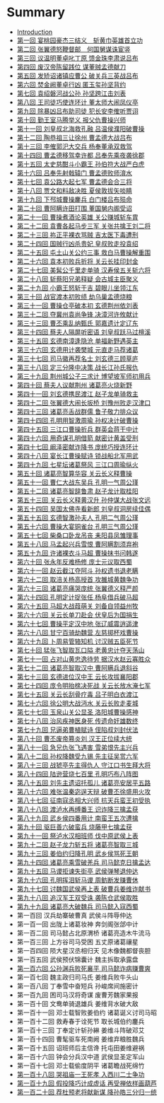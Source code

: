 # Summary

* [Introduction](README.md)
* [第一回 宴桃园豪杰三结义　斩黄巾英雄首立功](di_yi_hui_yan_tao_yuan_hao_jie_san_jie_yi_zhan_huang_jin_ying_xiong_shou_li_gong.md)
* [第二回 张翼德怒鞭督邮　何国舅谋诛宦竖](di_er_hui_zhang_yi_de_nu_bian_du_you_he_guo_jiu_mou_zhu_huan_shu.md)
* [第三回 议温明董卓叱丁原 馈金珠李肃说吕布](di_san_hui_yi_wen_ming_dong_zhuo_chi_ding_yuan_kui_jin_zhu_li_su_shuo_lv_bu.md)
* [第四回 废汉帝陈留践位 谋董贼孟德献刀](di_si_hui_fei_han_di_chen_liu_jian_wei_mou_dong_zei_meng_de_xian_dao.md)
* [第五回 发矫诏诸镇应曹公 破关兵三英战吕布](di_wu_hui_fa_jiao_zhao_zhu_zhen_ying_cao_gong_po_guan_bing_san_ying_zhan_lv_bu.md)
* [第六回 焚金阙董卓行凶 匿玉玺孙坚背约](di_liu_hui_fen_jin_que_dong_zhuo_xing_xiong_ni_yu_xi_sun_jian_bei_yue.md)
* [第七回 袁绍磐河战公孙 孙坚跨江击刘表](di_qi_hui_yuan_shao_pan_he_zhan_gong_sun_sun_jian_kua_jiang_ji_liu_biao.md)
* [第八回 王司徒巧使连环计 董太师大闹凤仪亭](di_ba_hui_wang_si_tu_qiao_shi_lian_huan_ji_dong_tai_shi_da_nao_feng_yi_ting.md)
* [第九回 除暴凶吕布助司徒 犯长安李傕听贾诩](di_jiu_hui_chu_bao_xiong_lv_bu_zhu_si_tu_fan_chang_an_li_jue_ting_jia_xu.md)
* [第十回 勤王室马腾举义 报父仇曹操兴师](di_shi_hui_qin_wang_shi_ma_teng_ju_yi_bao_fu_chou_cao_cao_xing_shi.md)
* [第十一回 刘皇叔北海救孔融 吕温侯濮阳破曹操](di_shi_yi_hui_liu_huang_shu_bei_hai_jiu_kong_rong_lv_wen_hou_pu_yang_po_cao_cao.md)
* [第十二回 陶恭祖三让徐州 曹孟德大战吕布](di_shi_er_hui_tao_gong_zu_san_rang_xu_zhou_cao_meng_de_da_zhan_lv_bu.md)
* [第十三回 李傕郭汜大交兵 杨奉董承双救驾](di_shi_san_hui_li_jue_guo_si_da_jiao_bing_yang_feng_dong_cheng_shuang_jiu_jia.md)
* [第十四回 曹孟德移驾幸许都 吕奉先乘夜袭徐郡](di_shi_si_hui_cao_meng_de_yi_jia_xing_xu_du_lv_feng_xian_cheng_ye_xi_xu_jun.md)
* [第十五回 太史慈酣斗小霸王 孙伯符大战严白虎](di_shi_wu_hui_tai_shi_ci_han_dou_xiao_ba_wang_sun_bo_fu_da_zhan_yan_bai_hu.md)
* [第十六回 吕奉先射戟辕门 曹孟德败师淯水](di_shi_liu_hui_lv_feng_xian_she_ji_yuan_men_cao_meng_de_bai_shi_yu_shui.md)
* [第十七回 袁公路大起七军 曹孟德会合三将](di_shi_qi_hui_yuan_gong_lu_da_qi_qi_jun_cao_meng_de_hui_he_san_jiang.md)
* [第十八回 贾文和料敌决胜 夏侯敦拔矢啖睛](di_shi_ba_hui_jia_wen_he_liao_di_jue_sheng_xia_hou_dun_ba_shi_dan_jing.md)
* [第十九回 下邳城曹操鏖兵 白门楼吕布殒命](di_shi_jiu_hui_xia_pei_cheng_cao_cao_ao_bing_bai_men_lou_lv_bu_yun_ming.md)
* [第二十回 曹阿瞒许田打围 董国舅内阁受诏](di_er_shi_hui_cao_a_man_xu_tian_da_wei_dong_guo_jiu_nei_ge_shou_zhao.md)
* [第二十一回 曹操煮酒论英雄 关公赚城斩车胄](di_er_shi_yi_hui_cao_cao_zhu_jiu_lun_ying_xiong_guan_gong_zhuan_cheng_zhan_che_zhou.md)
* [第二十二回 袁曹各起马步三军 关张共擒王刘二将](di_er_shi_er_hui_yuan_cao_ge_qi_ma_bu_san_jun_guan_zhang_gong_qin_wang_liu_er_jiang.md)
* [第二十三回 祢正平裸衣骂贼 吉太医下毒遭刑](di_er_shi_san_hui_mi_zheng_ping_luo_yi_ma_zei_ji_tai_yi_xia_du_zao_xing.md)
* [第二十四回 国贼行凶杀贵妃 皇叔败走投袁绍](di_er_shi_si_hui_guo_zei_xing_xiong_sha_gui_fei_huang_shu_bai_zou_tou_yuan_shao.md)
* [第二十五回  屯土山关公约三事 救白马曹操解重围](di_er_shi_wu_hui_tun_tu_shan_guan_gong_yue_san_shi_jiu_bai_ma_cao_cao_jie_zhong_wei.md)
* [第二十六回 袁本初败兵折将 关云长挂印封金](di_er_shi_liu_hui_yuan_ben_chu_bai_bing_zhe_jiang_guan_yun_chang_gua_yin_feng_jin.md)
* [第二十七回 美髯公千里走单骑 汉寿侯五关斩六将](di_er_shi_qi_hui_mei_ran_gong_qian_li_zou_dan_qi_han_shou_hou_wu_guan_zhan_liu_jiang.md)
* [第二十八回 斩蔡阳兄弟释疑 会古城主臣聚义](di_er_shi_ba_hui_zhan_cai_yang_xiong_di_shi_yi_hui_gu_cheng_zhu_chen_ju_yi.md)
* [第二十九回 小霸王怒斩于吉 碧眼儿坐领江东](di_er_shi_jiu_hui_xiao_ba_wang_nu_zhan_yu_ji_bi_yan_er_zuo_ling_jiang_dong.md)
* [第三十回 战官渡本初败绩 劫乌巢孟德烧粮](di_san_shi_hui_zhan_guan_du_ben_chu_bai_ji_jie_wu_chao_meng_de_shao_liang.md)
* [第三十一回 曹操仓亭破本初 玄德荆州依刘表](di_san_shi_yi_hui_cao_cao_cang_ting_po_ben_chu_xuan_de_jing_zhou_yi_liu_biao.md)
* [第三十二回 夺冀州袁尚争锋 决漳河许攸献计](di_san_shi_er_hui_duo_ji_zhou_yuan_shang_zheng_feng_jue_zhang_he_xu_you_xian_ji.md)
* [第三十三回 曹丕乘乱纳甄氏 郭嘉遗计定辽东](di_san_shi_san_hui_cao_pi_cheng_luan_na_zhen_shi_guo_jia_yi_ji_ding_liao_dong.md)
* [第三十四回 蔡夫人隔屏听密语 刘皇叔跃马过檀溪](di_san_shi_si_hui_cai_fu_ren_ge_ping_ting_mi_yu_liu_huang_shu_yue_ma_guo_tan_xi.md)
* [第三十五回 玄德南漳逢隐沧 单福新野遇英主](di_san_shi_wu_hui_xuan_de_nan_zhang_feng_yin_cang_dan_fu_xin_ye_yu_ying_zhu.md)
* [第三十六回 玄德用计袭樊城 元直走马荐诸葛](di_san_shi_liu_hui_xuan_de_yong_ji_xi_fan_cheng_yuan_zhi_zou_ma_jian_zhu_ge.md)
* [第三十七回 司马徽再荐名士 刘玄德三顾草庐](di_san_shi_qi_hui_si_ma_hui_zai_jian_ming_shi_liu_xuan_de_san_gu_cao_lu.md)
* [第三十八回 定三分隆中决策 战长江孙氏报仇](di_san_shi_ba_hui_ding_san_fen_long_zhong_jue_ce_zhan_chang_jiang_sun_shi_bao_chou.md)
* [第三十九回 荆州城公子三求计 博望坡军师初用兵](di_san_shi_jiu_hui_jing_zhou_cheng_gong_zi_san_qiu_ji_bo_wang_po_jun_shi_chu_yong_bing.md)
* [第四十回 蔡夫人议献荆州 诸葛亮火烧新野](di_si_shi_hui_cai_fu_ren_yi_xian_jing_zhou_zhu_ge_liang_huo_shao_xin_ye.md)
* [第四十一回 刘玄德携民渡江 赵子龙单骑救主](di_si_shi_yi_hui_liu_xuan_de_xi_min_du_jiang_zhao_zi_long_dan_qi_jiu_zhu.md)
* [第四十二回 张翼德大闹长坂桥 刘豫州败走汉津口](di_si_shi_er_hui_zhang_yi_de_da_nao_chang_ban_qiao_liu_yu_zhou_bai_zou_han_jin_kou.md)
* [第四十三回 诸葛亮舌战群儒 鲁子敬力排众议](di_si_shi_san_hui_zhu_ge_liang_she_zhan_qun_ru_lu_zi_jing_li_pai_zhong_yi.md)
* [第四十四回 孔明用智激周瑜 孙权决计破曹操](di_si_shi_si_hui_kong_ming_yong_zhi_ji_zhou_yu_sun_quan_jue_ji_po_cao_cao.md)
* [第四十五回 三江口曹操折兵 群英会蒋干中计](di_si_shi_wu_hui_san_jiang_kou_cao_cao_zhe_bing_qun_ying_hui_jiang_gan_zhong_ji.md)
* [第四十六回 用奇谋孔明借箭 献密计黄盖受刑](di_si_shi_liu_hui_yong_qi_mou_kong_ming_jie_jian_xian_mi_ji_huang_gai_shou_xing.md)
* [第四十七回 阚泽密献诈降书 庞统巧授连环计](di_si_shi_qi_hui_kan_ze_mi_xian_zha_jiang_shu_pang_tong_qiao_shou_lian_huan_ji.md)
* [第四十八回 宴长江曹操赋诗 锁战船北军用武](di_si_shi_ba_hui_yan_chang_jiang_cao_cao_fu_shi_suo_zhan_chuan_bei_jun_yong_wu.md)
* [第四十九回 七星坛诸葛祭风 三江口周瑜纵火](di_si_shi_jiu_hui_qi_xing_tan_zhu_ge_ji_feng_san_jiang_kou_zhou_yu_zong_huo.md)
* [第五十回 诸葛亮智算华容 关云长义释曹操](di_wu_shi_hui_zhu_ge_liang_zhi_suan_hua_rong_guan_yun_chang_yi_shi_cao_cao.md)
* [第五十一回 曹仁大战东吴兵 孔明一气周公瑾](di_wu_shi_yi_hui_cao_ren_da_zhan_dong_wu_bing_kong_ming_yi_qi_zhou_gong_jin.md)
* [第五十二回 诸葛亮智辞鲁肃 赵子龙计取桂阳](di_wu_shi_er_hui_zhu_ge_liang_zhi_ci_lu_su_zhao_zi_long_ji_qu_gui_yang.md)
* [第五十三回 关云长义释黄汉升 孙仲谋大战张文远](di_wu_shi_san_hui_guan_yun_chang_yi_shi_huang_han_sheng_sun_zhong_mou_da_zhan_zhang_wen_yuan.md)
* [第五十四回 吴国太佛寺看新郎 刘皇叔洞房续佳偶](di_wu_shi_si_hui_wu_guo_tai_fo_si_kan_xin_lang_liu_huang_shu_dong_fang_xu_jia_ou.md)
* [第五十五回 玄德智激孙夫人 孔明二气周公瑾](di_wu_shi_wu_hui_xuan_de_zhi_ji_sun_fu_ren_kong_ming_er_qi_zhou_gong_jin.md)
* [第五十六回 曹操大宴铜雀台 孔明三气周公瑾](di_wu_shi_liu_hui_cao_cao_da_yan_tong_que_tai_kong_ming_san_qi_zhou_gong_jin.md)
* [第五十七回 柴桑口卧龙吊丧 耒阳县凤雏理事](di_wu_shi_qi_hui_chai_sang_kou_wo_long_diao_sang_lei_yang_xian_feng_chu_li_shi.md)
* [第五十八回 马孟起兴兵雪恨 曹阿瞒割须弃袍](di_wu_shi_ba_hui_ma_meng_qi_xing_bing_xue_hen_cao_a_man_ge_xu_qi_pao.md)
* [第五十九回 许诸裸衣斗马超 曹操抹书问韩遂](di_wu_shi_jiu_hui_xu_zhu_luo_yi_dou_ma_chao_cao_cao_mo_shu_wen_han_sui.md)
* [第六十回 张永年反难杨修 庞士元议取西蜀](di_liu_shi_hui_zhang_yong_nian_fan_nan_yang_xiu_pang_shi_yuan_yi_qu_xi_shu.md)
* [第六十一回 赵云截江夺阿斗 孙权遗书退老瞒](di_liu_shi_yi_hui_zhao_yun_jie_jiang_duo_a_dou_sun_quan_yi_shu_tui_lao_man.md)
* [第六十二回 取涪关杨高授首 攻雒城黄魏争功](di_liu_shi_er_hui_qu_fu_guan_yang_gao_shou_shou_gong_luo_cheng_huang_wei_zheng_gong.md)
* [第六十三回 诸葛亮痛哭庞统 张翼德义释严颜](di_liu_shi_san_hui_zhu_ge_liang_tong_ku_pang_tong_zhang_yi_de_yi_shi_yan_yan.md)
* [第六十四回 孔明定计捉张任 杨阜借兵破马超](di_liu_shi_si_hui_kong_ming_ding_ji_zhuo_zhang_ren_yang_fu_jie_bing_po_ma_chao.md)
* [第六十五回 马超大战葭萌关 刘备自领益州牧](di_liu_shi_wu_hui_ma_chao_da_zhan_jia_meng_guan_liu_bei_zi_ling_yi_zhou_mu.md)
* [第六十六回 关云长单刀赴会 伏皇后为国捐生](di_liu_shi_liu_hui_guan_yun_chang_dan_dao_fu_hui_fu_huang_hou_wei_guo_juan_sheng.md)
* [第六十七回 曹操平定汉中地 张辽威震逍遥津](di_liu_shi_qi_hui_cao_cao_ping_ding_han_zhong_di_zhang_liao_wei_zhen_xiao_yao_jin.md)
* [第六十八回 甘宁百骑劫魏营 左慈掷杯戏曹操](di_liu_shi_ba_hui_gan_ning_bai_qi_jie_wei_ying_zuo_ci_zhi_bei_xi_cao_cao.md)
* [第六十九回 卜周易管辂知机 讨汉贼五臣死节](di_liu_shi_jiu_hui_bu_zhou_yi_guan_lu_zhi_ji_tao_han_zei_wu_chen_si_jie.md)
* [第七十回 猛张飞智取瓦口隘 老黄忠计夺天荡山](di_qi_shi_hui_meng_zhang_fei_zhi_qu_wa_kou_ai_lao_huang_zhong_ji_duo_tian_dang_shan.md)
* [第七十一回 占对山黄忠逸待劳 据汉水赵云寡胜众](di_qi_shi_yi_hui_zhan_dui_shan_huang_zhong_yi_dai_lao_ju_han_shui_zhao_yun_gua_sheng_zhong.md)
* [第七十二回 诸葛亮智取汉中 曹阿瞒兵退斜谷](di_qi_shi_er_hui_zhu_ge_liang_zhi_qu_han_zhong_cao_a_man_bing_tui_xie_gu.md)
* [第七十三回 玄德进位汉中王 云长攻拔襄阳郡](di_qi_shi_san_hui_xuan_de_jin_wei_han_zhong_wang_yun_chang_gong_ba_xiang_yang_jun.md)
* [第七十四回 庞令明抬榇决死战 关云长放水淹七军](di_qi_shi_si_hui_pang_ling_ming_tai_chen_jue_si_zhan_guan_yun_chang_fang_shui_yan_qi_jun.md)
* [第七十五回 关云长刮骨疗毒 吕子明白衣渡江](di_qi_shi_wu_hui_guan_yun_chang_gua_gu_liao_du_lv_zi_ming_bai_yi_du_jiang.md)
* [第七十六回 徐公明大战沔水 关云长败走麦城](di_qi_shi_liu_hui_xu_gong_ming_da_zhan_mian_shui_guan_yun_chang_bai_zou_mai_cheng.md)
* [第七十七回 玉泉山关公显圣 洛阳城曹操感神](di_qi_shi_qi_hui_yu_quan_shan_guan_gong_xian_sheng_luo_yang_cheng_cao_cao_gan_shen.md)
* [第七十八回 治风疾神医身死 传遗命奸雄数终](di_qi_shi_ba_hui_zhi_feng_ji_shen_yi_shen_si_chuan_yi_ming_jian_xiong_shu_zhong.md)
* [第七十九回 兄逼弟曹植赋诗 侄陷叔刘封伏法](di_qi_shi_jiu_hui_xiong_bi_di_cao_zhi_fu_shi_zhi_xian_shu_liu_feng_fu_fa.md)
* [第八十回 曹丕废帝篡炎刘 汉王正位续大统](di_ba_shi_hui_cao_pi_fei_di_cuan_yan_liu_han_wang_zheng_wei_xu_da_tong.md)
* [第八十一回 急兄仇张飞遇害 雪弟恨先主兴兵](di_ba_shi_yi_hui_ji_xiong_chou_zhang_fei_yu_hai_xue_di_hen_xian_zhu_xing_bing.md)
* [第八十二回 孙权降魏受九锡 先主征吴赏六军](di_ba_shi_er_hui_sun_quan_jiang_wei_shou_jiu_xi_xian_zhu_zheng_wu_shang_liu_jun.md)
* [第八十三回 战猇亭先主得仇人 守江口书生拜大将](di_ba_shi_san_hui_zhan_yao_ting_xian_zhu_de_chou_ren_shou_jiang_kou_shu_sheng_bai_da_jiang.md)
* [第八十四回 陆逊营烧七百里 孔明巧布八阵图](di_ba_shi_si_hui_lu_xun_ying_shao_qi_bai_li_kong_ming_qiao_bu_ba_zhen_tu.md)
* [第八十五回 刘先主遗诏托孤儿 诸葛亮安居平五路](di_ba_shi_wu_hui_liu_xian_zhu_yi_zhao_tuo_gu_er_zhu_ge_liang_an_ju_ping_wu_lu.md)
* [第八十六回 难张温秦宓逞天辩 破曹丕徐盛用火攻](di_ba_shi_liu_hui_nan_zhang_wen_qin_mi_cheng_tian_bian_po_cao_pi_xu_sheng_yong_huo_gong.md)
* [第八十七回 征南寇丞相大兴师 抗天兵蛮王初受执](di_ba_shi_qi_hui_zheng_nan_kou_cheng_xiang_da_xing_shi_kang_tian_bing_man_wang_chu_shou_zhi.md)
* [第八十八回 渡泸水再缚番王 识诈降三擒孟获](di_ba_shi_ba_hui_du_lu_shui_zai_fu_fan_wang_shi_zha_jiang_san_qin_meng_huo.md)
* [第八十九回 武乡侯四番用计 南蛮王五次遭擒](di_ba_shi_jiu_hui_wu_xiang_hou_si_fan_yong_ji_nan_man_wang_wu_ci_zao_qin.md)
* [第九十回 驱巨善六破蛮兵 烧藤甲七擒孟获](di_jiu_shi_hui_qu_ju_shan_liu_po_man_bing_shao_teng_jia_qi_qin_meng_huo.md)
* [第九十一回 祭泸水汉相班师 伐中原武侯上表](di_jiu_shi_yi_hui_ji_lu_shui_han_xiang_ban_shi_fa_zhong_yuan_wu_hou_shang_biao.md)
* [第九十二回 赵子龙力斩五将 诸葛亮智取三城](di_jiu_shi_er_hui_zhao_zi_long_li_zhan_wu_jiang_zhu_ge_liang_zhi_qu_san_cheng.md)
* [第九十三回 姜伯约归降孔明 武乡侯骂死王朝](di_jiu_shi_san_hui_jiang_bo_yue_gui_jiang_kong_ming_wu_xiang_hou_ma_si_wang_zhao.md)
* [第九十四回 诸葛亮乘雪破羌兵 司马懿克日擒孟达](di_jiu_shi_si_hui_zhu_ge_liang_cheng_xue_po_qiang_bing_si_ma_yi_ke_ri_qin_meng_da.md)
* [第九十五回 马谡拒谏失街亭 武侯弹琴退仲达](di_jiu_shi_wu_hui_ma_su_ju_jian_shi_jie_ting_wu_hou_dan_qin_tui_zhong_da.md)
* [第九十六回 孔明挥泪斩马谡 周鲂断发赚曹休](di_jiu_shi_liu_hui_kong_ming_hui_lei_zhan_ma_su_zhou_fang_duan_fa_zhuan_cao_xiu.md)
* [第九十七回 讨魏国武侯再上表 破曹兵姜维诈献书](di_jiu_shi_qi_hui_tao_wei_guo_wu_hou_zai_shang_biao_po_cao_bing_jiang_wei_zha_xian_shu.md)
* [第九十八回 追汉军王双受诛 袭陈仓武侯取胜](di_jiu_shi_ba_hui_zhui_han_jun_wang_shuang_shou_zhu_xi_chen_cang_wu_hou_qu_sheng.md)
* [第九十九回 诸葛亮大破魏兵 司马懿入寇西蜀](di_jiu_shi_jiu_hui_zhu_ge_liang_da_po_wei_bing_si_ma_yi_ru_kou_xi_shu.md)
* 第一百回 汉兵劫寨破曹真 武侯斗阵辱仲达
* 第一百一回 出陇上诸葛妆神 奔剑阁张郃中计
* 第一百二回 司马懿占北原渭桥 诸葛亮造木牛流马
* 第一百三回 上方谷司马受困 五丈原诸葛禳星
* 第一百四回 陨大星汉丞相归天 见木像魏都督丧胆
* 第一百五回 武侯预伏锦囊计 魏主拆取承露盘
* [第一百六回 公孙渊兵败死襄平 司马懿诈病赚曹爽](di_yi_bai_liu_hui_gong_sun_yuan_bing_bai_si_xiang_ping_si_ma_yi_zha_bing_zhuan_cao_shuang.md)
* 第一百七回 魏主政归司马氏 姜维兵败牛头山
* 第一百八回 丁奉雪中奋短兵 孙峻席间施密计
* 第一百九回 困司马汉将奇谋 废曹芳魏家果报
* 第一百十回 文鸯单骑退雄兵 姜维背水破大敌
* 第一百十一回 邓士载智败姜伯约 诸葛诞义讨司马昭
* 第一百十二回 救寿春于诠死节 取长城伯约鏖兵
* 第一百十三回 丁奉定计斩孙綝 姜维斗阵破邓艾
* 第一百十四回 曹髦驱车死南阙 姜维弃粮胜魏兵
* 第一百十五回 诏班师后主信谗 托屯田姜维避祸
* 第一百十六回 钟会分兵汉中道 武侯显圣定军山
* 第一百十七回 邓士载偷度阴平 诸葛瞻战死绵竹
* [第一百十八回 哭祖庙一王死孝 入西川二士争功](di_yi_bai_shi_ba_hui_ku_zu_miao_yi_wang_si_xiao_ru_xi_chuan_er_shi_zheng_gong.md)
* [第一百十九回 假投降巧计成虚话 再受禅依样画葫芦](di_yi_bai_shi_jiu_hui_jia_tou_jiang_qiao_ji_cheng_xu_hua_zai_shou_shan_yi_yang_hua_hu_lu.md)
* [第一百二十回 荐杜预老将献新谋 降孙皓三分归一统](di_yi_bai_er_shi_hui_jian_du_yu_lao_jiang_xian_xin_mou_jiang_sun_hao_san_fen_gui_yi_tong.md)

